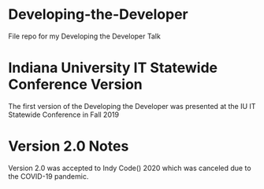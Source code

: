 # Developing-the-Developer
File repo for my Developing the Developer Talk

# Indiana University IT Statewide Conference Version
The first version of the Developing the Developer was presented at the IU IT Statewide Conference in Fall 2019

# Version 2.0 Notes
Version 2.0 was accepted to Indy Code() 2020 which was canceled due to the COVID-19 pandemic.
